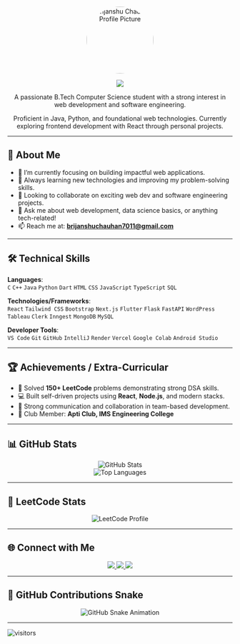 <div align="center">

<img src="https://avatars.githubusercontent.com/u/153422084?s=400&u=972320402f5b1f8daf84b812853afe41e488bae2&v=4" width="150px;" style="border-radius:50%;" alt="Brijanshu Chauhan Profile Picture" />

<p>
  <img src="https://readme-typing-svg.herokuapp.com/?lines=Hi+👋,+I'm+Brijanshu+Chauhan;A+Passionate+CS+Engineer;Web+Developer+%7C+Tech+Enthusiast&center=true&width=500&height=45&color=58A6FF&vCenter=true&size=22" />
</p>

<p>A passionate B.Tech Computer Science student with a strong interest in web development and software engineering.</p>
<p>Proficient in Java, Python, and foundational web technologies. Currently exploring frontend development with React through personal projects.</p>

</div>

---

## 🚀 About Me
- 🔭 I’m currently focusing on building impactful web applications.
- 🌱 Always learning new technologies and improving my problem-solving skills.
- 👯 Looking to collaborate on exciting web dev and software engineering projects.
- 💬 Ask me about web development, data science basics, or anything tech-related!
- 📫 Reach me at: **brijanshuchauhan7011@gmail.com**

---

## 🛠️ Technical Skills

**Languages**:  
`C` `C++` `Java` `Python` `Dart` `HTML` `CSS` `JavaScript` `TypeScript` `SQL`

**Technologies/Frameworks**:  
`React` `Tailwind CSS` `Bootstrap` `Next.js` `Flutter` `Flask` `FastAPI` `WordPress` `Tableau` `Clerk` `Inngest` `MongoDB` `MySQL`

**Developer Tools**:  
`VS Code` `Git` `GitHub` `IntelliJ` `Render` `Vercel` `Google Colab` `Android Studio`

---

## 🏆 Achievements / Extra-Curricular
- 🧠 Solved **150+ LeetCode** problems demonstrating strong DSA skills.
- 💻 Built self-driven projects using **React**, **Node.js**, and modern stacks.
- 🤝 Strong communication and collaboration in team-based development.
- 🎯 Club Member: **Apti Club, IMS Engineering College**

---

## 📊 GitHub Stats

<div align="center">
  <img src="https://github-readme-stats.vercel.app/api?username=Brijanshu07&show_icons=true&theme=radical" alt="GitHub Stats" />
  <br />
  <img src="https://github-readme-stats.vercel.app/api/top-langs/?username=Brijanshu07&layout=compact&theme=radical" alt="Top Languages" />
</div>

---

## 🧮 LeetCode Stats

<p align="center">
  <img src="https://leetcard.jacoblin.cool/Brijanshu?theme=dark&font=Baloo+Bhai&ext=heatmap" alt="LeetCode Profile" />
</p>

---

## 🌐 Connect with Me

<p align="center">
  <a href="https://www.linkedin.com/in/brijanshu-chauhan-11591133a/" target="_blank">
    <img src="https://img.shields.io/badge/LinkedIn-%230077B5.svg?&style=for-the-badge&logo=linkedin&logoColor=white" />
  </a>
  <a href="https://github.com/Brijanshu07" target="_blank">
    <img src="https://img.shields.io/badge/GitHub-100000?style=for-the-badge&logo=github&logoColor=white" />
  </a>
  <a href="https://leetcode.com/u/Brijanshu/" target="_blank">
    <img src="https://img.shields.io/badge/LeetCode-%23FFA116.svg?&style=for-the-badge&logo=leetcode&logoColor=white" />
  </a>
</p>

---

## 🐍 GitHub Contributions Snake

<!--<p align="center">
  <img src="https://github.com/Brijanshu07/Brijanshu07/blob/output/github-contribution-grid-snake.svg" alt="GitHub Snake" />
</p>-->

<p align="center">
  <picture>
    <source media="(prefers-color-scheme: dark)" srcset="https://raw.githubusercontent.com/Brijanshu07/Brijanshu07/output/github-contribution-grid-snake-dark.svg" />
    <img alt="GitHub Snake Animation" src="https://raw.githubusercontent.com/Brijanshu07/Brijanshu07/output/github-contribution-grid-snake.svg" />
  </picture>
</p>



---

![visitors](https://komarev.com/ghpvc/?username=Brijanshu07&color=brightgreen)

